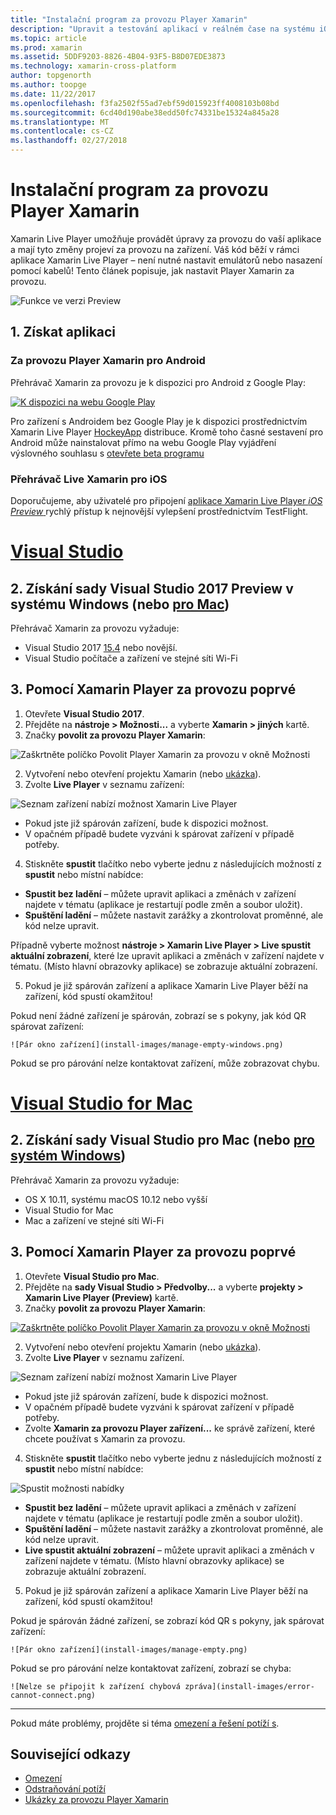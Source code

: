 ```yaml
---
title: "Instalační program za provozu Player Xamarin"
description: "Upravit a testování aplikací v reálném čase na systému iOS nebo zařízení se systémem Android"
ms.topic: article
ms.prod: xamarin
ms.assetid: 5DDF9203-8826-4B04-93F5-B8D07EDE3873
ms.technology: xamarin-cross-platform
author: topgenorth
ms.author: toopge
ms.date: 11/22/2017
ms.openlocfilehash: f3fa2502f55ad7ebf59d015923ff4008103b08bd
ms.sourcegitcommit: 6cd40d190abe38edd50fc74331be15324a845a28
ms.translationtype: MT
ms.contentlocale: cs-CZ
ms.lasthandoff: 02/27/2018
---
```

# <a name="xamarin-live-player-setup"></a>Instalační program za provozu Player Xamarin

Xamarin Live Player umožňuje provádět úpravy za provozu do vaší aplikace a mají tyto změny projeví za provozu na zařízení. Váš kód běží v rámci aplikace Xamarin Live Player – není nutné nastavit emulátorů nebo nasazení pomocí kabelů! Tento článek popisuje, jak nastavit Player Xamarin za provozu.

![Funkce ve verzi Preview](~/media/shared/preview.png)

## <a name="1-get-the-app"></a>1. Získat aplikaci

### <a name="xamarin-live-player-for-android"></a>Za provozu Player Xamarin pro Android
Přehrávač Xamarin za provozu je k dispozici pro Android z Google Play:

[ ![K dispozici na webu Google Play](install-images/google-play-badge.png)](https://play.google.com/store/apps/details?id=com.xamarin.live)

Pro zařízení s Androidem bez Google Play je k dispozici prostřednictvím Xamarin Live Player [HockeyApp](https://aka.ms/xlp-hockeyapp) distribuce. Kromě toho časné sestavení pro Android může nainstalovat přímo na webu Google Play vyjádření výslovného souhlasu s [otevřete beta programu](https://play.google.com/apps/testing/com.xamarin.live)

### <a name="xamarin-live-player-for-ios"></a>Přehrávač Live Xamarin pro iOS
Doporučujeme, aby uživatelé pro připojení [aplikace Xamarin Live Player _iOS Preview_ ](https://aka.ms/liveplayeralpha) rychlý přístup k nejnovější vylepšení prostřednictvím TestFlight.


# <a name="visual-studiotabvswin"></a>[Visual Studio](#tab/vswin)

## <a name="2-get-visual-studio-2017-preview-on-windows-or-for-mactabsvsmac"></a>2. Získání sady Visual Studio 2017 Preview v systému Windows (nebo [pro Mac](?tabs=vsmac))

Přehrávač Xamarin za provozu vyžaduje:

- Visual Studio 2017 [15.4](https://developer.xamarin.com/recipes/cross-platform/ide/change_updates_channel/#visualstudio2017) nebo novější.
- Visual Studio počítače a zařízení ve stejné síti Wi-Fi

## <a name="3-using-xamarin-live-player-for-the-first-time"></a>3. Pomocí Xamarin Player za provozu poprvé

1. Otevřete **Visual Studio 2017**.
2. Přejděte na **nástroje > Možnosti...**  a vyberte **Xamarin > jiných** kartě.
3. Značky **povolit za provozu Player Xamarin**:

  ![Zaškrtněte políčko Povolit Player Xamarin za provozu v okně Možnosti](install-images/vs2017-options.png)

2. Vytvoření nebo otevření projektu Xamarin (nebo [ukázka](~/tools/live-player/samples.md)).
3. Zvolte **Live Player** v seznamu zařízení:

  ![Seznam zařízení nabízí možnost Xamarin Live Player](install-images/devices-empty-windows.png)

  * Pokud jste již spárován zařízení, bude k dispozici možnost.
  * V opačném případě budete vyzváni k spárovat zařízení v případě potřeby.
4. Stiskněte **spustit** tlačítko nebo vyberte jednu z následujících možností z **spustit** nebo místní nabídce:

  - **Spustit bez ladění** – můžete upravit aplikaci a změnách v zařízení najdete v tématu (aplikace je restartují podle změn a soubor uložit).
  - **Spuštění ladění** – můžete nastavit zarážky a zkontrolovat proměnné, ale kód nelze upravit.

  Případně vyberte možnost **nástroje > Xamarin Live Player > Live spustit aktuální zobrazení**, které lze upravit aplikaci a změnách v zařízení najdete v tématu. (Místo hlavní obrazovky aplikace) se zobrazuje aktuální zobrazení.

5. Pokud je již spárován zařízení a aplikace Xamarin Live Player běží na zařízení, kód spustí okamžitou!

  Pokud není žádné zařízení je spárován, zobrazí se s pokyny, jak kód QR spárovat zařízení:

    ![Pár okno zařízení](install-images/manage-empty-windows.png)

  Pokud se pro párování nelze kontaktovat zařízení, může zobrazovat chybu.

# <a name="visual-studio-for-mactabvsmac"></a>[Visual Studio for Mac](#tab/vsmac)

## <a name="2-get-visual-studio-for-mac-or-for-windowstabsvswin"></a>2. Získání sady Visual Studio pro Mac (nebo [pro systém Windows](?tabs=vswin))

Přehrávač Xamarin za provozu vyžaduje:

- OS X 10.11, systému macOS 10.12 nebo vyšší
- Visual Studio for Mac
- Mac a zařízení ve stejné síti Wi-Fi

## <a name="3-using-xamarin-live-player-for-the-first-time"></a>3. Pomocí Xamarin Player za provozu poprvé

1. Otevřete **Visual Studio pro Mac**.
2. Přejděte na **sady Visual Studio > Předvolby...**  a vyberte **projekty > Xamarin Live Player (Preview)** kartě.
3. Značky **povolit za provozu Player Xamarin**:

  [ ![Zaškrtněte políčko Povolit Player Xamarin za provozu v okně Možnosti](install-images/vsmac-options-sml.png)](install-images/vsmac-options.png)

2. Vytvoření nebo otevření projektu Xamarin (nebo [ukázka](~/tools/live-player/samples.md)).
3. Zvolte **Live Player** v seznamu zařízení.

  ![Seznam zařízení nabízí možnost Xamarin Live Player](install-images/devices.png)

  * Pokud jste již spárován zařízení, bude k dispozici možnost.
  * V opačném případě budete vyzváni k spárovat zařízení v případě potřeby.
  * Zvolte **Xamarin za provozu Player zařízení...**  ke správě zařízení, které chcete používat s Xamarin za provozu.

4. Stiskněte **spustit** tlačítko nebo vyberte jednu z následujících možností z **spustit** nebo místní nabídce:

  ![Spustit možnosti nabídky](install-images/run-menu.png)

  - **Spustit bez ladění** – můžete upravit aplikaci a změnách v zařízení najdete v tématu (aplikace je restartují podle změn a soubor uložit).
  - **Spuštění ladění** – můžete nastavit zarážky a zkontrolovat proměnné, ale kód nelze upravit.
  - **Live spustit aktuální zobrazení** – můžete upravit aplikaci a změnách v zařízení najdete v tématu. (Místo hlavní obrazovky aplikace) se zobrazuje aktuální zobrazení.

5. Pokud je již spárován zařízení a aplikace Xamarin Live Player běží na zařízení, kód spustí okamžitou!

  Pokud je spárován žádné zařízení, se zobrazí kód QR s pokyny, jak spárovat zařízení:

    ![Pár okno zařízení](install-images/manage-empty.png)

  Pokud se pro párování nelze kontaktovat zařízení, zobrazí se chyba:

    ![Nelze se připojit k zařízení chybová zpráva](install-images/error-cannot-connect.png)


-----

Pokud máte problémy, projděte si téma [omezení a řešení potíží s](~/tools/live-player/troubleshooting.md).


## <a name="related-links"></a>Související odkazy

- [Omezení](~/tools/live-player/limitations.md)
- [Odstraňování potíží](~/tools/live-player/troubleshooting.md)
- [Ukázky za provozu Player Xamarin](~/tools/livehttps://developer.xamarin.com/samples.md)
